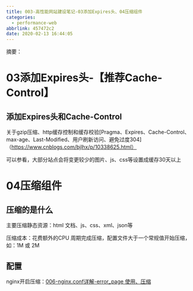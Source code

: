 ```yaml
---
title: 003-高性能网站建设笔记-03添加Expires头、04压缩组件
categories:
  - performance-web
abbrlink: 457472c2
date: 2020-02-13 16:44:05
---
```


摘要：

<!-- more -->

# 03添加Expires头-【推荐Cache-Control】

## 添加Expires头和Cache-Control

关于gzip压缩、http缓存控制和缓存校验[Pragma、Expires、Cache-Control、max-age、Last-Modified、用户刷新访问、避免过度304]（https://www.cnblogs.com/bjlhx/p/10338625.html）

可以参看，大部分站点会将变更较少的图片、js、css等设置成缓存30天以上

# 04压缩组件

## 压缩的是什么
主要压缩静态资源：html 文档、js、css、xml、json等

压缩成本：花费额外的CPU 周期完成压缩，配置文件大于一个常规值开始压缩，如：1M 或 2M
## 配置

nginx开启压缩：[006-nginx.conf详解-error_page 使用、压缩](https://www.cnblogs.com/bjlhx/p/12034531.html)




